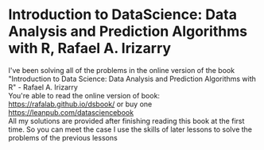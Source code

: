 # Introduction to DataScience: Data Analysis and Prediction Algorithms with R, Rafael A. Irizarry
I've been solving all of the problems in the online version of the book "Introduction to Data Science: Data Analysis and Prediction Algorithms with R" - Rafael A. Irizarry 
<br> You're able to read the online version of book: https://rafalab.github.io/dsbook/ or buy one https://leanpub.com/datasciencebook
<br> All my solutions are provided after finishing reading this book at the first time. So you can meet the case I use the skills of later lessons to solve the problems of the previous lessons
